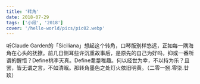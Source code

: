 ```yaml
---
title: '转角'
date: 2018-07-29
tags: ['小段', '2018']
cover: '/hello-world/pics/pic02.webp'
---
```


听Claude Garden的「Siciliana」想起这个转角，口琴版别样悠远，正如每一隅海角在心头的抚撩。前几日侧耳些许沉重故事后，是原先的自己为好吗，抑或一番所谓的醒悟？Define桃李天真。Define耄耋稚趣。何以经世为幸，不以持为乐？且罢，皆无谓之言，不如清眠。那转角墨色之处灯火依旧明黄。（二零一捌.零柒.廿玖）

<br/>
